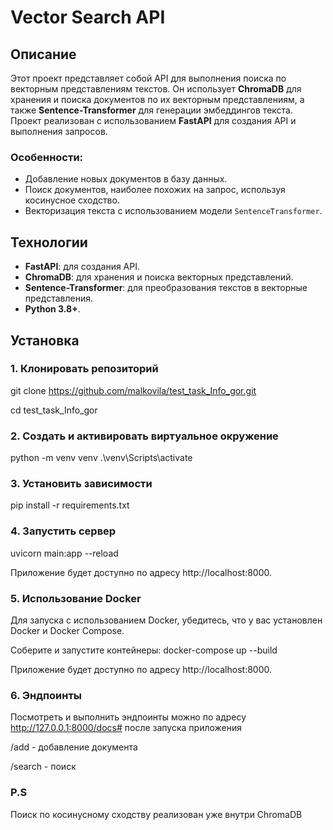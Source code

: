 # Vector Search API

## Описание

Этот проект представляет собой API для выполнения поиска по векторным представлениям текстов. Он использует **ChromaDB** для хранения и поиска документов по их векторным представлениям, а также **Sentence-Transformer** для генерации эмбеддингов текста. Проект реализован с использованием **FastAPI** для создания API и выполнения запросов.

### Особенности:
- Добавление новых документов в базу данных.
- Поиск документов, наиболее похожих на запрос, используя косинусное сходство.
- Векторизация текста с использованием модели `SentenceTransformer`.

## Технологии

- **FastAPI**: для создания API.
- **ChromaDB**: для хранения и поиска векторных представлений.
- **Sentence-Transformer**: для преобразования текстов в векторные представления.
- **Python 3.8+**.

## Установка

### 1. Клонировать репозиторий

git clone https://github.com/malkovila/test_task_Info_gor.git

cd test_task_Info_gor

### 2. Создать и активировать виртуальное окружение

python -m venv venv
.\venv\Scripts\activate

### 3. Установить зависимости

pip install -r requirements.txt

### 4. Запустить сервер

uvicorn main:app --reload

Приложение будет доступно по адресу http://localhost:8000.

### 5. Использование Docker

Для запуска с использованием Docker, убедитесь, что у вас установлен Docker и Docker Compose.

Соберите и запустите контейнеры:
docker-compose up --build

Приложение будет доступно по адресу http://localhost:8000.


### 6. Эндпоинты

Посмотреть и выполнить эндпоинты можно по адресу http://127.0.0.1:8000/docs# после запуска приложения

/add - добавление документа

/search - поиск


### P.S

Поиск по косинусному сходству реализован уже внутри ChromaDB
